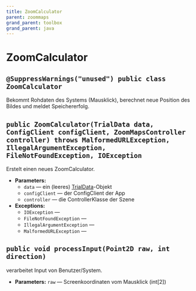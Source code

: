 ```yaml
---
title: ZoomCalculator
parent: zoommaps
grand_parent: toolbox
grand_parent: java
---
```


# ZoomCalculator


## `@SuppressWarnings("unused") public class ZoomCalculator`

Bekommt Rohdaten des Systems (Mausklick), berechnet neue Position des Bildes und meldet Speichererfolg.

## `public ZoomCalculator(TrialData data, ConfigClient configClient, ZoomMapsController controller) throws MalformedURLException, IllegalArgumentException, FileNotFoundException, IOException`

Erstelt einen neues ZoomCalculator.

 * **Parameters:**
   * `data` — ein (leeres) [TrialData](util/data/TrialData.md)-Objekt
   * `configClient` — der ConfigClient der App
   * `controller` — die ControllerKlasse der Szene
 * **Exceptions:**
   * `IOException` — 
   * `FileNotFoundException` — 
   * `IllegalArgumentException` — 
   * `MalformedURLException` — 

## `public void processInput(Point2D raw, int direction)`

verarbeitet Input von Benutzer/System.

 * **Parameters:** `raw` — Screenkoordinaten vom Mausklick (int[2])
